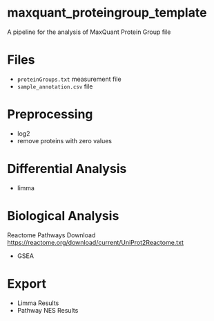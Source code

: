 # maxquant_proteingroup_template
A pipeline for the analysis of MaxQuant Protein Group file


# Files

* `proteinGroups.txt` measurement file
* `sample_annotation.csv` file

# Preprocessing

* log2
* remove proteins with zero values

# Differential Analysis

* limma


# Biological Analysis

Reactome Pathways Download
https://reactome.org/download/current/UniProt2Reactome.txt

* GSEA

# Export

* Limma Results
* Pathway NES Results